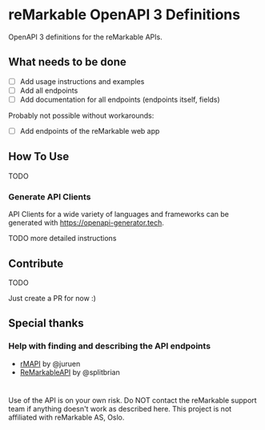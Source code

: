 # reMarkable OpenAPI 3 Definitions

OpenAPI 3 definitions for the reMarkable APIs.

## What needs to be done

- [ ] Add usage instructions and examples
- [ ] Add all endpoints
- [ ] Add documentation for all endpoints (endpoints itself, fields)

Probably not possible without workarounds:
- [ ] Add endpoints of the reMarkable web app

## How To Use

TODO

### Generate API Clients

API Clients for a wide variety of languages and frameworks can be generated with 
https://openapi-generator.tech.

TODO more detailed instructions

## Contribute

TODO

Just create a PR for now :)

## Special thanks

### Help with finding and describing the API endpoints
* [rMAPI](https://github.com/juruen/rmapi) by @juruen
* [ReMarkableAPI](https://github.com/splitbrain/ReMarkableAPI) by @splitbrian

#

Use of the API is on your own risk. Do NOT contact the reMarkable support team if 
anything doesn't work as described here. This project is not affiliated with reMarkable AS, Oslo.
